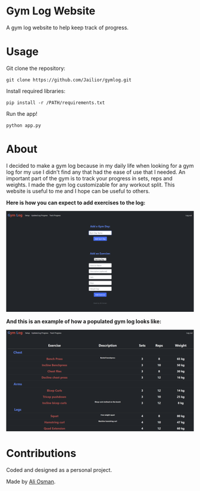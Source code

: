 # Gym Log Website
A gym log website to help keep track of progress.

# Usage
Git clone the repository:
```
git clone https://github.com/Jailior/gymlog.git
```

Install required libraries:
```
pip install -r /PATH/requirements.txt
```
Run the app!
```
python app.py
```

# About
I decided to make a gym log because in my daily life when looking for a gym log for my use I didn't find any that had the ease of use that I needed. 
An important part of the gym is to track your progress in sets, reps and weights. I made the gym log customizable for any workout split. This website is useful to me and I hope can be useful to others.

**Here is how you can expect to add exercises to the log:**

![](img/s182412.png)

**And this is an example of how a populated gym log looks like:**

![](img/s182537.png)

# Contributions
Coded and designed as a personal project.

Made by [Ali Osman](https://github.com/Jailior).
